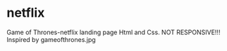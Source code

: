 # netflix
Game of Thrones-netflix landing page
Html and Css.
NOT RESPONSIVE!!!
Inspired by gameofthrones.jpg
